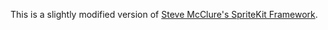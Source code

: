 This is a slightly modified version of [Steve McClure's SpriteKit Framework](https://nl.mathworks.com/matlabcentral/fileexchange/46643-spritekit-framework).

